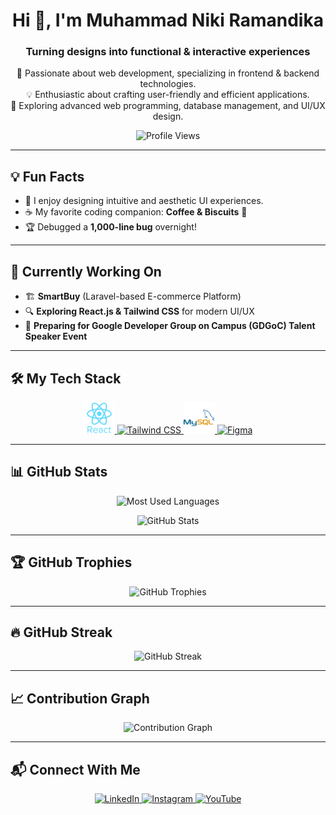 <h1 align="center">Hi 👋, I'm Muhammad Niki Ramandika</h1>
<h3 align="center">Turning designs into functional & interactive experiences</h3>

<p align="center">
  🚀 Passionate about web development, specializing in frontend & backend technologies.<br>
  💡 Enthusiastic about crafting user-friendly and efficient applications.<br>
  🎯 Exploring advanced web programming, database management, and UI/UX design.
</p>

<p align="center">
  <img src="https://komarev.com/ghpvc/?username=nikiramandika&label=Profile%20views&color=0e75b6&style=flat" alt="Profile Views" />
</p>

---

## 💡 Fun Facts  
- 🎨 I enjoy designing intuitive and aesthetic UI experiences.  
- ☕ My favorite coding companion: **Coffee & Biscuits** 🍪  
- 🏆 Debugged a **1,000-line bug** overnight!  

---

## 🚀 Currently Working On  
- 🏗 **SmartBuy** (Laravel-based E-commerce Platform)  
- 🔍 **Exploring React.js & Tailwind CSS** for modern UI/UX  
- 🎯 **Preparing for Google Developer Group on Campus (GDGoC) Talent Speaker Event**  

---

## 🛠 My Tech Stack  
<p align="center">
  <a href="https://reactjs.org/" target="_blank">
    <img src="https://raw.githubusercontent.com/devicons/devicon/master/icons/react/react-original-wordmark.svg" alt="React" width="50" height="50"/> 
  </a> 
  <a href="https://tailwindcss.com/" target="_blank">
    <img src="https://www.vectorlogo.zone/logos/tailwindcss/tailwindcss-icon.svg" alt="Tailwind CSS" width="50" height="50"/> 
  </a> 
  <a href="https://www.mysql.com/" target="_blank">
    <img src="https://raw.githubusercontent.com/devicons/devicon/master/icons/mysql/mysql-original-wordmark.svg" alt="MySQL" width="50" height="50"/> 
  </a> 
  <a href="https://www.figma.com/" target="_blank">
    <img src="https://www.vectorlogo.zone/logos/figma/figma-icon.svg" alt="Figma" width="50" height="50"/> 
  </a> 
</p>

---

## 📊 GitHub Stats  
<p align="center">
  <img src="https://github-readme-stats.vercel.app/api/top-langs?username=nikiramandika&show_icons=true&locale=en&layout=compact" alt="Most Used Languages" />
</p>
<p align="center">
  <img src="https://github-readme-stats.vercel.app/api?username=nikiramandika&show_icons=true&locale=en" alt="GitHub Stats" />
</p>

---

## 🏆 GitHub Trophies  
<p align="center">
  <img src="https://github-profile-trophy.vercel.app/?username=nikiramandika&theme=onedark" alt="GitHub Trophies" />
</p>

---

## 🔥 GitHub Streak  
<p align="center">
  <img src="https://streak-stats.demolab.com?user=nikiramandika&theme=radical" alt="GitHub Streak" />
</p>

---

## 📈 Contribution Graph  
<p align="center">
  <img src="https://github-readme-activity-graph.vercel.app/graph?username=nikiramandika&theme=dracula" alt="Contribution Graph" />
</p>

---

## 📬 Connect With Me  
<p align="center">
  <a href="https://linkedin.com/in/nikiramandika" target="blank">
    <img src="https://raw.githubusercontent.com/rahuldkjain/github-profile-readme-generator/master/src/images/icons/Social/linked-in-alt.svg" alt="LinkedIn" height="40" width="50" />
  </a>
  <a href="https://instagram.com/_ramandika" target="blank">
    <img src="https://raw.githubusercontent.com/rahuldkjain/github-profile-readme-generator/master/src/images/icons/Social/instagram.svg" alt="Instagram" height="40" width="50" />
  </a>
  <a href="https://www.youtube.com/@nikiramandika" target="blank">
    <img src="https://raw.githubusercontent.com/rahuldkjain/github-profile-readme-generator/master/src/images/icons/Social/youtube.svg" alt="YouTube" height="40" width="50" />
  </a>
</p>
